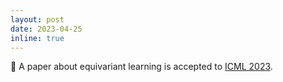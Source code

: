 ```yaml
---
layout: post
date: 2023-04-25
inline: true
---
```


:pencil: A paper about equivariant learning is accepted to [ICML 2023](https://icml.cc/Conferences/2023/Dates).
